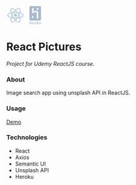 ![React](https://github.com/ermondel/tsttmp/blob/master/files/icons48b/React48b.png) ![Heroku](https://github.com/ermondel/tsttmp/blob/master/files/icons48b/Heroku48b.png)

# React Pictures

_Project for Udemy ReactJS course._

### About

Image search app using unsplash API in ReactJS.

### Usage

[Demo](https://demo-react-pics.herokuapp.com)

### Technologies

- React
- Axios
- Semantic UI
- Unsplash API
- Heroku

